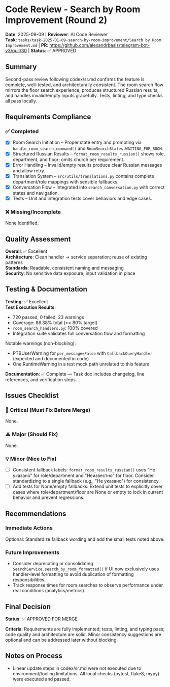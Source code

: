 # Code Review - Search by Room Improvement (Round 2)

**Date**: 2025-09-09 | **Reviewer**: AI Code Reviewer  
**Task**: `tasks/task-2025-01-09-search-by-room-improvement/Search by Room Improvement.md` | **PR**: https://github.com/alexandrbasis/telegram-bot-v3/pull/30 | **Status**: ✅ APPROVED

## Summary
Second-pass review following codex/sr.md confirms the feature is complete, well-tested, and architecturally consistent. The room search flow mirrors the floor search experience, produces structured Russian results, and handles invalid/empty inputs gracefully. Tests, linting, and type checks all pass locally.

## Requirements Compliance
### ✅ Completed
- [x] Room Search Initiation – Proper state entry and prompting via `handle_room_search_command()` and `RoomSearchStates.WAITING_FOR_ROOM`.
- [x] Structured Russian Results – `format_room_results_russian()` shows role, department, and floor; omits church per requirement.
- [x] Error Handling – Invalid/empty results produce clear Russian messages and allow retry.
- [x] Translation System – `src/utils/translations.py` contains complete department/role mappings with sensible fallbacks.
- [x] Conversation Flow – Integrated into `search_conversation.py` with correct states and navigation.
- [x] Tests – Unit and integration tests cover behaviors and edge cases.

### ❌ Missing/Incomplete
None identified.

## Quality Assessment
**Overall**: ✅ Excellent  
**Architecture**: Clean handler → service separation; reuse of existing patterns  
**Standards**: Readable, consistent naming and messaging  
**Security**: No sensitive data exposure; input validation in place

## Testing & Documentation
**Testing**: ✅ Excellent  
**Test Execution Results**:
- 720 passed, 0 failed, 23 warnings
- Coverage: 86.38% total (>= 80% target)
- `room_search_handlers.py`: 100% covered
- Integration suite validates full conversation flow and formatting

Notable warnings (non-blocking):
- PTBUserWarning for `per_message=False` with `CallbackQueryHandler` (expected and documented in code)
- One RuntimeWarning in a test mock path unrelated to this feature

**Documentation**: ✅ Complete — Task doc includes changelog, line references, and verification steps.

## Issues Checklist

### 🚨 Critical (Must Fix Before Merge)
None.

### ⚠️ Major (Should Fix)
None.

### 💡 Minor (Nice to Fix)
- [ ] Consistent fallback labels: `format_room_results_russian()` uses "Не указано" for role/department and "Неизвестно" for floor. Consider standardizing to a single fallback (e.g., "Не указано") for consistency.
- [ ] Add tests for None/empty fallbacks: Extend unit tests to explicitly cover cases where role/department/floor are None or empty to lock in current behavior and prevent regressions.

## Recommendations
### Immediate Actions
Optional: Standardize fallback wording and add the small tests noted above.

### Future Improvements
- Consider deprecating or consolidating `SearchService.search_by_room_formatted()` if UI now exclusively uses handler-level formatting to avoid duplication of formatting responsibilities.
- Track response times for room searches to observe performance under real conditions (analytics/metrics).

## Final Decision
**Status**: ✅ APPROVED FOR MERGE

**Criteria**: Requirements are fully implemented; tests, linting, and typing pass; code quality and architecture are solid. Minor consistency suggestions are optional and can be addressed later without blocking.

## Notes on Process
- Linear update steps in codex/sr.md were not executed due to environment/tooling limitations. All local checks (pytest, flake8, mypy) were executed and passed.

